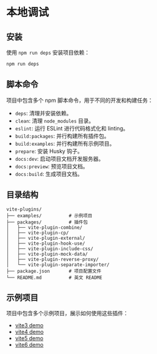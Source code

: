 # 本地调试

## 安装

使用 `npm run deps` 安装项目依赖：

```bash
npm run deps
```

## 脚本命令

项目中包含多个 npm 脚本命令，用于不同的开发和构建任务：

- `deps`: 清理并安装依赖。
- `clean`: 清理 `node_modules` 目录。
- `eslint`: 运行 ESLint 进行代码格式化和 linting。
- `build:packages`: 并行构建所有插件包。
- `build:examples`: 并行构建所有示例项目。
- `prepare`: 安装 Husky 钩子。
- `docs:dev`: 启动项目文档开发服务器。
- `docs:preview`: 预览项目文档。
- `docs:build`: 生成项目文档。

## 目录结构

```
vite-plugins/
├── examples/          # 示例项目
├── packages/          # 插件包
│   ├── vite-plugin-combine/
│   ├── vite-plugin-cp/
│   ├── vite-plugin-external/
│   ├── vite-plugin-hook-use/
│   ├── vite-plugin-include-css/
│   ├── vite-plugin-mock-data/
│   ├── vite-plugin-reverse-proxy/
│   └── vite-plugin-separate-importer/
├── package.json       # 项目配置文件
└── README.md          # 英文 README
```

## 示例项目

项目中包含多个示例项目，展示如何使用这些插件：

* [vite3 demo](https://github.com/fengxinming/vite-plugins/tree/main/examples/vite3-demo)
* [vite4 demo](https://github.com/fengxinming/vite-plugins/tree/main/examples/vite4-demo)
* [vite5 demo](https://github.com/fengxinming/vite-plugins/tree/main/examples/vite5-demo)
* [vite6 demo](https://github.com/fengxinming/vite-plugins/tree/main/examples/vite6-demo)
